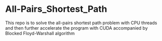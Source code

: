 # All-Pairs_Shortest_Path
This repo is to solve the all-pairs shortest path problem with CPU threads and then further accelerate the program with CUDA accompanied by Blocked Floyd-Warshall algorithm
